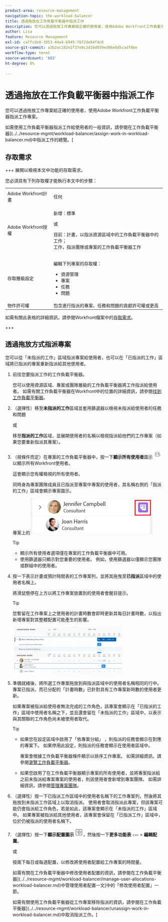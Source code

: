 ```yaml
---
product-area: resource-management
navigation-topic: the-workload-balancer
title: 透過拖放在工作負載平衡器中指派工作
description: 您可以透過拖放工作專案給正確的使用者，使用Adobe Workfront工作負載平衡器指派工作專案。
author: Lisa
feature: Resource Management
exl-id: caffcde8-3953-44a4-b945-76f2de84f4c6
source-git-commit: a3b2ac192e1f37e0c3d16d059ed96e8d5cadf8be
workflow-type: tm+mt
source-wordcount: '883'
ht-degree: 0%

---
```


# 透過拖放在工作負載平衡器中指派工作

您可以透過拖放工作專案給正確的使用者，使用Adobe Workfront工作負載平衡器指派工作專案。

如需使用工作負載平衡器指派工作給使用者的一般資訊，請參閱在工作負載平衡器](../../resource-mgmt/workload-balancer/assign-work-in-workload-balancer.md)中指派工作的總覽。[

## 存取需求

+++ 展開以檢視本文中功能的存取需求。

您必須具有下列存取權才能執行本文中的步驟：

<table style="table-layout:auto"> 
 <col> 
 <col> 
 <tbody> 
  <tr> 
   <td role="rowheader">Adobe Workfront計畫</td> 
   <td> <p>任何 </p> </td> 
  </tr> 
  <tr> 
   <td role="rowheader">Adobe Workfront授權</td> 
   <td><p>新增：標準</p>
       <p>或</p>
       <p>目前：計畫，以指派資源區域中的工作負載平衡器中的工作；</br>
       工作，指派團隊或專案的工作負載平衡器工作</p></td>
  </tr>
  <tr> 
   <td role="rowheader">存取層級設定</td> 
   <td> <p>編輯下列專案的存取權：</p> 
    <ul> 
     <li>資源管理</li> 
     <li>專案</li> 
     <li>任務</li> 
     <li>問題</li> 
    </ul>
   </td> 
  </tr> 
  <tr> 
   <td role="rowheader">物件許可權</td> 
   <td>包含進行指派的專案、任務和問題的貢獻許可權或更高</td> 
  </tr> 
 </tbody> 
</table>

如需有關此表格的詳細資訊，請參閱Workfront檔案中的[存取需求](/help/quicksilver/administration-and-setup/add-users/access-levels-and-object-permissions/access-level-requirements-in-documentation.md)。

+++

## 透過拖放方式指派專案

您可以從「未指派的工作」區域指派專案給使用者，也可以在「已指派的工作」區域將已指派的專案重新指派給其他使用者。

1. 前往您要指派工作的工作負載平衡器。

   您可以使用資源區域、專案或團隊層級的工作負載平衡器將工作指派給使用者。 如需有關工作負載平衡器在Workfront中的位置的詳細資訊，請參閱[找到工作負載平衡器](../../resource-mgmt/workload-balancer/locate-workload-balancer.md)。

1. （選擇性）移至&#x200B;**未指派的工作**&#x200B;區域並套用篩選器以檢視未指派給使用者的任務和問題

   或

   移至&#x200B;**指派的工作**&#x200B;區域，並展開使用者的名稱以檢視指派給他們的工作專案（如果您要重新指派其專案）。

1. （視條件而定）在專案的工作負載平衡器中，按一下&#x200B;**顯示所有使用者**&#x200B;圖示![顯示所有使用者](assets/show-all-users-icon-project-workload-balancer.png)以顯示所有Workfront使用者。

   這會顯示您有權檢視的所有使用者。

   同時身為專案團隊成員且已指派至專案中專案的使用者，其名稱右側的「指派的工作」區域會顯示專案圖示。

   專案上的![使用者](assets/user-on-the-project-indicator-highlighted-project-workload-balancer.png)


   >[!TIP]
   >
   >* 顯示所有使用者選項僅在專案的工作負載平衡器中可用。
   >* 使用篩選器只顯示對您重要的使用者。 例如，使用篩選器以僅顯示您團隊或群組中的使用者。



1. 按一下表示計畫或預計時間表的工作專案列，並將其拖曳至&#x200B;**已指派**&#x200B;區域中的使用者名稱上。

   將滑鼠懸停在上方以將工作專案放置到的使用者會醒目提示。

   >[!TIP]
   >
   >您暫留在工作專案上之使用者的計畫時數會即時更新其每日計畫時數，以指出新增專案對其整體配置可能產生的影響。

   ![將專案卸除到已指派的專案](assets/drag-drop-item-from-unassigned-to-assigned-wb-nwe-350x152.png)

1. 準備就緒後，將所選工作專案拖放到與指派區域中的使用者名稱相同的行中。 專案已指派，而已分配的「計畫時數」已針對具有工作專案新時數的使用者更新。

   如果專案被指派給使用者無法完成的工作角色，該專案會顯示在「已指派的工作」區域中使用者名稱之下，並且還會留在「未指派的工作」區域中，以表示與其關聯的工作角色尚未被使用者取代。

   >[!TIP]
   >
   >* 如果您在設定區域中啟用了「依專案分組」 ，則指派的任務會顯示在對應的專案下。 如果停用此設定，則指派的任務會顯示在使用者區域中。
   >
   >
   >     專案會根據工作負載平衡器條件顯示以排序工作專案。 如需詳細資訊，請參閱[瀏覽工作負載平衡器](../../resource-mgmt/workload-balancer/navigate-the-workload-balancer.md)。
   >
   >
   >* 如果您啟用了在工作負載平衡器顯示專案的所有使用者，並將專案指派給之前未指派給專案專案的使用者，則該使用者會新增到專案團隊。 如需詳細資訊，請參閱[管理專案團隊](../../manage-work/projects/planning-a-project/manage-project-team.md)。


1. （選擇性）按一下已指派工作區域中的使用者名稱下的工作專案列，然後將其拖放到未指派工作區域上以取消指派。 使用者會取消指派此專案，但該專案可能仍會指派給工作角色，若是如此，該專案會顯示在「未指派的工作」區域中。 如果專案被指派給其他使用者，該專案會保留在「已指派工作」區域中，位於仍被指派的使用者名稱下。
1. （選擇性）按一下&#x200B;**顯示配置圖示** ![顯示配置圖示](assets/show-allocations-icon-small.png)，然後按一下&#x200B;**更多功能表** ![更多功能表](assets/qs-more-menu.png) > **編輯配置**。

   <!--
   (make sure these are still called this, and that the icon has not changed)
   -->
   或

   按兩下每日或每週配置，以修改將使用者配置給工作專案的時間量。

   如需有關在工作負載平衡器中修改使用者配置的資訊，請參閱在工作負載平衡器](../../resource-mgmt/workload-balancer/manage-user-allocations-workload-balancer.md)中管理使用者配置一文[中的「修改使用者配置」一節。

   如需有關使用工作負載平衡器從工作專案移除指派的資訊，請參閱在工作負載平衡器](../../resource-mgmt/workload-balancer/unassign-work-in-workload-balancer.md)中取消指派工作。[

